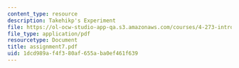 ```yaml
---
content_type: resource
description: Takehikp's Experiment
file: https://ol-ocw-studio-app-qa.s3.amazonaws.com/courses/4-273-introduction-to-design-inquiry-fall-2001/1dcd989af4f380af655aba0ef461f639_assignment7.pdf
file_type: application/pdf
resourcetype: Document
title: assignment7.pdf
uid: 1dcd989a-f4f3-80af-655a-ba0ef461f639
---
```

